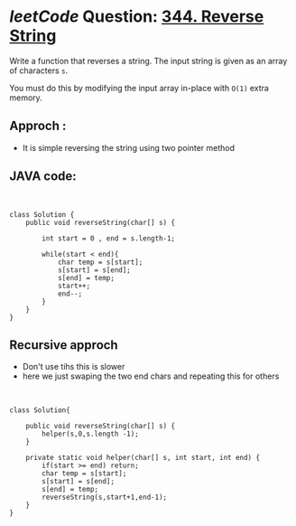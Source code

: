 # _leetCode_ Question: [344. Reverse String](https://leetcode.com/problems/reverse-string/)

Write a function that reverses a string. The input string is given as an array of characters `s`.

You must do this by modifying the input array in-place with `O(1)` extra memory.

## Approch :

- It is simple reversing the string using two pointer method

## JAVA code:

<br>

    class Solution {
        public void reverseString(char[] s) {

            int start = 0 , end = s.length-1;

            while(start < end){
                char temp = s[start];
                s[start] = s[end];
                s[end] = temp;
                start++;
                end--;
            }
        }
    }

## Recursive approch

- Don't use tihs this is slower
- here we just swaping the two end chars and repeating this for others

<br>

    class Solution{

        public void reverseString(char[] s) {
            helper(s,0,s.length -1);
        }

        private static void helper(char[] s, int start, int end) {
            if(start >= end) return;
            char temp = s[start];
            s[start] = s[end];
            s[end] = temp;
            reverseString(s,start+1,end-1);
        }
    }
